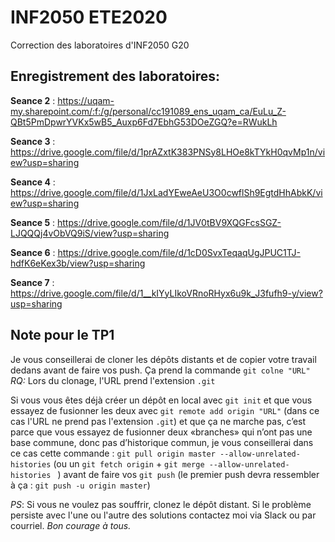 # INF2050 ETE2020
Correction des laboratoires d'INF2050 G20

## Enregistrement des laboratoires:

**Seance 2** : https://uqam-my.sharepoint.com/:f:/g/personal/cc191089_ens_uqam_ca/EuLu_Z-QBt5PmDpwrYVKx5wB5_Auxp6Fd7EbhG53DOeZGQ?e=RWukLh

**Seance 3** : https://drive.google.com/file/d/1prAZxtK383PNSy8LHOe8kTYkH0qvMp1n/view?usp=sharing

**Seance 4** : https://drive.google.com/file/d/1JxLadYEweAeU3O0cwflSh9EgtdHhAbkK/view?usp=sharing

**Seance 5** : https://drive.google.com/file/d/1JV0tBV9XQGFcsSGZ-LJQQQj4vObVQ9iS/view?usp=sharing

**Seance 6** : https://drive.google.com/file/d/1cD0SvxTeqaqUgJPUC1TJ-hdfK6eKex3b/view?usp=sharing 

**Seance 7** : https://drive.google.com/file/d/1__kIYyLIkoVRnoRHyx6u9k_J3fufh9-y/view?usp=sharing


## Note pour le TP1 

Je vous conseillerai de cloner les dépôts distants et de copier votre travail dedans avant de faire vos push.
Ça prend la commande `git colne "URL"` 
*RQ:* Lors du clonage, l'URL prend l'extension `.git`


Si vous vous êtes déjà créer un dépôt en local avec `git init` et que vous essayez de fusionner les deux avec `git remote add origin "URL"` (dans ce cas l'URL ne prend pas l'extension `.git`) et que ça ne marche pas, c’est parce que vous essayez de fusionner deux «branches» qui n’ont pas une base commune, donc pas d’historique commun, je vous conseillerai dans ce cas cette commande : `git pull origin master --allow-unrelated-histories`  (ou un `git fetch origin` + `git merge --allow-unrelated-histories ` ) avant de faire vos `git push` (le premier push devra ressembler à ça : `git push -u origin master`)  

*PS*: Si vous ne voulez pas souffrir, clonez le dépôt distant.
Si le problème persiste avec l'une ou l'autre des solutions contactez moi via Slack ou par courriel.
*Bon courage à tous.*
